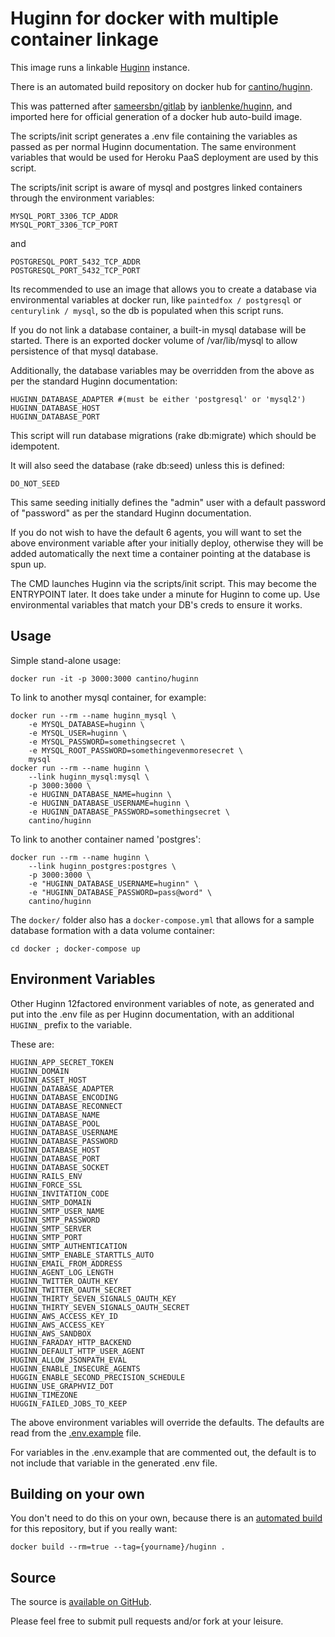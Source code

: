 Huginn for docker with multiple container linkage
=================================================

This image runs a linkable [Huginn](https://github.com/cantino/huginn) instance.

There is an automated build repository on docker hub for [cantino/huginn](https://registry.hub.docker.com/builds/github/cantino/huginn/).

This was patterned after [sameersbn/gitlab](https://registry.hub.docker.com/u/sameersbn/gitlab) by [ianblenke/huginn](http://github.com/ianblenke/huginn), and imported here for official generation of a docker hub auto-build image.

The scripts/init script generates a .env file containing the variables as passed as per normal Huginn documentation.
The same environment variables that would be used for Heroku PaaS deployment are used by this script.

The scripts/init script is aware of mysql and postgres linked containers through the environment variables:

    MYSQL_PORT_3306_TCP_ADDR
    MYSQL_PORT_3306_TCP_PORT

and

    POSTGRESQL_PORT_5432_TCP_ADDR
    POSTGRESQL_PORT_5432_TCP_PORT

Its recommended to use an image that allows you to create a database via environmental variables at docker run, like `paintedfox / postgresql` or `centurylink / mysql`, so the db is populated when this script runs.

If you do not link a database container, a built-in mysql database will be started.
There is an exported docker volume of /var/lib/mysql to allow persistence of that mysql database.

Additionally, the database variables may be overridden from the above as per the standard Huginn documentation:

    HUGINN_DATABASE_ADAPTER #(must be either 'postgresql' or 'mysql2')
    HUGINN_DATABASE_HOST
    HUGINN_DATABASE_PORT

This script will run database migrations (rake db:migrate) which should be idempotent.

It will also seed the database (rake db:seed) unless this is defined:

    DO_NOT_SEED

This same seeding initially defines the "admin" user with a default password of "password" as per the standard Huginn documentation.

If you do not wish to have the default 6 agents, you will want to set the above environment variable after your initially deploy, otherwise they will be added automatically the next time a container pointing at the database is spun up.

The CMD launches Huginn via the scripts/init script. This may become the ENTRYPOINT later.  It does take under a minute for Huginn to come up.  Use environmental variables that match your DB's creds to ensure it works.

## Usage

Simple stand-alone usage:

    docker run -it -p 3000:3000 cantino/huginn

To link to another mysql container, for example:

    docker run --rm --name huginn_mysql \
        -e MYSQL_DATABASE=huginn \
        -e MYSQL_USER=huginn \
        -e MYSQL_PASSWORD=somethingsecret \
        -e MYSQL_ROOT_PASSWORD=somethingevenmoresecret \
        mysql
    docker run --rm --name huginn \
        --link huginn_mysql:mysql \
        -p 3000:3000 \
        -e HUGINN_DATABASE_NAME=huginn \
        -e HUGINN_DATABASE_USERNAME=huginn \
        -e HUGINN_DATABASE_PASSWORD=somethingsecret \
        cantino/huginn

To link to another container named 'postgres':

    docker run --rm --name huginn \
        --link huginn_postgres:postgres \
        -p 3000:3000 \
        -e "HUGINN_DATABASE_USERNAME=huginn" \
        -e "HUGINN_DATABASE_PASSWORD=pass@word" \
        cantino/huginn

The `docker/` folder also has a `docker-compose.yml` that allows for a sample database formation with a data volume container:

    cd docker ; docker-compose up

## Environment Variables

Other Huginn 12factored environment variables of note, as generated and put into the .env file as per Huginn documentation,
with an additional `HUGINN_` prefix to the variable.

These are:

    HUGINN_APP_SECRET_TOKEN
    HUGINN_DOMAIN
    HUGINN_ASSET_HOST
    HUGINN_DATABASE_ADAPTER
    HUGINN_DATABASE_ENCODING
    HUGINN_DATABASE_RECONNECT
    HUGINN_DATABASE_NAME
    HUGINN_DATABASE_POOL
    HUGINN_DATABASE_USERNAME
    HUGINN_DATABASE_PASSWORD
    HUGINN_DATABASE_HOST
    HUGINN_DATABASE_PORT
    HUGINN_DATABASE_SOCKET
    HUGINN_RAILS_ENV
    HUGINN_FORCE_SSL
    HUGINN_INVITATION_CODE
    HUGINN_SMTP_DOMAIN
    HUGINN_SMTP_USER_NAME
    HUGINN_SMTP_PASSWORD
    HUGINN_SMTP_SERVER
    HUGINN_SMTP_PORT
    HUGINN_SMTP_AUTHENTICATION
    HUGINN_SMTP_ENABLE_STARTTLS_AUTO
    HUGINN_EMAIL_FROM_ADDRESS
    HUGINN_AGENT_LOG_LENGTH
    HUGINN_TWITTER_OAUTH_KEY
    HUGINN_TWITTER_OAUTH_SECRET
    HUGINN_THIRTY_SEVEN_SIGNALS_OAUTH_KEY
    HUGINN_THIRTY_SEVEN_SIGNALS_OAUTH_SECRET
    HUGINN_AWS_ACCESS_KEY_ID
    HUGINN_AWS_ACCESS_KEY
    HUGINN_AWS_SANDBOX
    HUGINN_FARADAY_HTTP_BACKEND
    HUGINN_DEFAULT_HTTP_USER_AGENT
    HUGINN_ALLOW_JSONPATH_EVAL
    HUGINN_ENABLE_INSECURE_AGENTS
    HUGGIN_ENABLE_SECOND_PRECISION_SCHEDULE
    HUGINN_USE_GRAPHVIZ_DOT
    HUGINN_TIMEZONE
    HUGGIN_FAILED_JOBS_TO_KEEP


The above environment variables will override the defaults. The defaults are read from the [.env.example](https://github.com/cantino/huginn/blob/master/.env.example) file.

For variables in the .env.example that are commented out, the default is to not include that variable in the generated .env file.

## Building on your own

You don't need to do this on your own, because there is an [automated build](https://registry.hub.docker.com/u/cantino/huginn/) for this repository, but if you really want:

    docker build --rm=true --tag={yourname}/huginn .

## Source

The source is [available on GitHub](https://github.com/cantino/huginn/).

Please feel free to submit pull requests and/or fork at your leisure.


